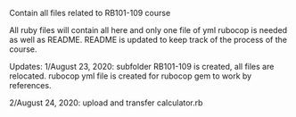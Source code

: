 Contain all files related to RB101-109 course

All ruby files will contain all here and only one file of yml rubocop is needed as well as README. README is updated 
to keep track of the process of the course.

Updates:
1/August 23, 2020: subfolder RB101-109 is created, all files are relocated. rubocop yml file is created for rubocop gem to work
by references.

2/August 24, 2020: upload and transfer calculator.rb

